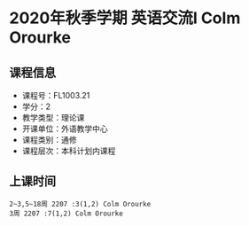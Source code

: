# 2020年秋季学期 英语交流I Colm Orourke






## 课程信息

- 课程号：FL1003.21
- 学分：2
- 教学类型：理论课
- 开课单位：外语教学中心
- 课程类别：通修
- 课程层次：本科计划内课程

## 上课时间

```
2~3,5~18周 2207 :3(1,2) Colm Orourke
3周 2207 :7(1,2) Colm Orourke
```

